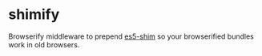 shimify
=======

Browserify middleware to prepend
[es5-shim](https://github.com/kriskowal/es5-shim)
so your browserified bundles work in old browsers.

